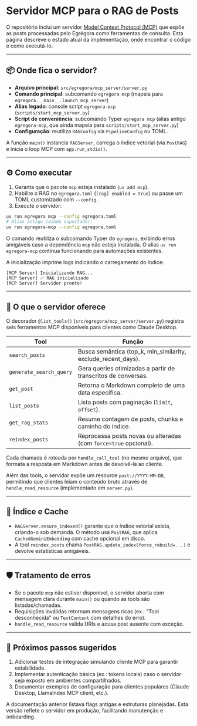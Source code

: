 # Servidor MCP para o RAG de Posts

O repositório inclui um servidor [Model Context Protocol (MCP)](https://www.anthropic.com/news/model-context-protocol)
que expõe as posts processadas pelo Egrégora como ferramentas de consulta.
Esta página descreve o estado atual da implementação, onde encontrar o código e
como executá-lo.

---

## 📦 Onde fica o servidor?

- **Arquivo principal**: `src/egregora/mcp_server/server.py`
- **Comando principal**: subcomando `egregora mcp` (mapeia para `egregora.__main__.launch_mcp_server`)
- **Alias legado**: console script `egregora-mcp` (`scripts/start_mcp_server.py`)
- **Script de conveniência**: subcomando Typer `egregora mcp`
  (alias antigo `egregora-mcp`, que ainda mapeia para `scripts/start_mcp_server.py`)
- **Configuração**: reutiliza `RAGConfig` via `PipelineConfig` ou TOML.

A função `main()` instancia `RAGServer`, carrega o índice vetorial (via
`PostRAG`) e inicia o loop MCP com `app.run_stdio()`.

---

## ⚙️ Como executar

1. Garanta que o pacote `mcp` esteja instalado (`uv add mcp`).
2. Habilite o RAG no `egregora.toml` (`[rag] enabled = true`) ou passe um TOML
   customizado com `--config`.
3. Execute o servidor:

```bash
uv run egregora mcp --config egregora.toml
# Alias antigo (ainda suportado):
uv run egregora-mcp --config egregora.toml
```

O comando reutiliza o subcomando Typer do `egregora`, exibindo erros amigáveis
caso a dependência `mcp` não esteja instalada. O alias `uv run egregora-mcp`
continua funcionando para automações existentes.

A inicialização imprime logs indicando o carregamento do índice:

```
[MCP Server] Inicializando RAG...
[MCP Server] ✅ RAG inicializado
[MCP Server] Servidor pronto!
```

---

## 🧠 O que o servidor oferece

O decorador `@list_tools()` (`src/egregora/mcp_server/server.py`) registra seis
ferramentas MCP disponíveis para clientes como Claude Desktop.

| Tool                  | Função                                                                 |
|-----------------------|-------------------------------------------------------------------------|
| `search_posts`  | Busca semântica (top_k, min_similarity, exclude_recent_days).           |
| `generate_search_query` | Gera queries otimizadas a partir de transcritos de conversas.        |
| `get_post`      | Retorna o Markdown completo de uma data específica.                    |
| `list_posts`    | Lista posts com paginação (`limit`, `offset`).                   |
| `get_rag_stats`       | Resume contagem de posts, chunks e caminho do índice.            |
| `reindex_posts` | Reprocessa posts novas ou alteradas (com `force=true` opcional). |

Cada chamada é roteada por `handle_call_tool` (no mesmo arquivo), que formata a
resposta em Markdown antes de devolvê-la ao cliente.

Além das tools, o servidor expõe um resource `post://YYYY-MM-DD`, permitindo
que clientes leiam o conteúdo bruto através de `handle_read_resource`
(implementado em `server.py`).

---

## 🔁 Índice e Cache

- `RAGServer.ensure_indexed()` garante que o índice vetorial exista, criando-o
  sob demanda. O método usa `PostRAG`, que aplica `CachedGeminiEmbedding`
  com cache opcional em disco.
- A tool `reindex_posts` chama `PostRAG.update_index(force_rebuild=...)`
  e devolve estatísticas amigáveis.

---

## 🛡️ Tratamento de erros

- Se o pacote `mcp` não estiver disponível, o servidor aborta com mensagem clara
  durante `main()` ou quando as tools são listadas/chamadas.
- Requisições inválidas retornam mensagens ricas (ex.: "Tool desconhecida" ou
  `TextContent` com detalhes do erro).
- `handle_read_resource` valida URIs e acusa post ausente com exceção.


---

## 📌 Próximos passos sugeridos

1. Adicionar testes de integração simulando cliente MCP para garantir estabilidade.
2. Implementar autenticação básica (ex.: tokens locais) caso o servidor seja
   exposto em ambientes compartilhados.
3. Documentar exemplos de configuração para clientes populares (Claude Desktop,
   LlamaIndex MCP client, etc.).

A documentação anterior listava flags antigas e estruturas planejadas. Esta
versão reflete o servidor em produção, facilitando manutenção e onboarding.
